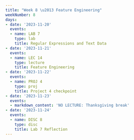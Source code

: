 ```yaml
---
title: "Week 8 \u2013 Feature Engineering"
weekNumber: 8
days:
- date: '2023-11-20'
  events:
  - name: LAB 7
    type: lab
    title: Regular Expressions and Text Data
- date: '2023-11-21'
  events:
  - name: LEC 14
    type: lecture
    title: Feature Engineering
- date: '2023-11-22'
  events:
  - name: PROJ 4
    type: proj
    title: Project 4 checkpoint
- date: '2023-11-23'
  events:
  - markdown_content: 'NO LECTURE: Thanksgiving break'
- date: '2023-11-24'
  events:
  - name: DISC 8
    type: disc
    title: Lab 7 Reflection
---
```

